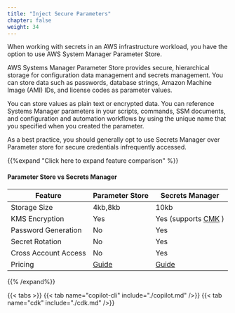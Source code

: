 ```yaml
---
title: "Inject Secure Parameters"
chapter: false
weight: 34
---
```


When working with secrets in an AWS infrastructure workload, you have the option to use AWS System Manager Parameter Store.  

AWS Systems Manager Parameter Store provides secure, hierarchical storage for configuration data management and secrets management. You can store data such as passwords, database strings, Amazon Machine Image (AMI) IDs, and license codes as parameter values.

You can store values as plain text or encrypted data. You can reference Systems Manager parameters in your scripts, commands, SSM documents, and configuration and automation workflows by using the unique name that you specified when you created the parameter.

As a best practice, you should generally opt to use Secrets Manager over Parameter store for secure credentials infrequently accessed.

{{%expand "Click here to expand feature comparison" %}}

#### Parameter Store vs Secrets Manager

| Feature | Parameter Store | Secrets Manager |
| ------- | --------------- | --------------- |
| Storage Size | 4kb,8kb| 10kb |
| KMS Encryption | Yes | Yes (supports [CMK](https://docs.aws.amazon.com/kms/latest/developerguide/concepts.html#master_keys) ) |
| Password Generation | No | Yes |
| Secret Rotation | No | Yes |
| Cross Account Access | No | Yes |
| Pricing | [Guide](https://aws.amazon.com/systems-manager/pricing/#Parameter_Store) | [Guide](https://aws.amazon.com/secrets-manager/pricing/) |
 {{% /expand%}}

{{< tabs >}}
{{< tab name="copilot-cli" include="./copilot.md" />}}
{{< tab name="cdk" include="./cdk.md" />}}
